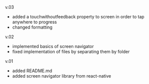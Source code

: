 v.03
- added a touchwithoutfeedback property to screen in order to tap anywhere to progress
- changed formatting

v.02
- implemented basics of screen navigator
- fixed implementation of files by separating them by folder

v.01
- added README.md
- added screen navigator library from react-native